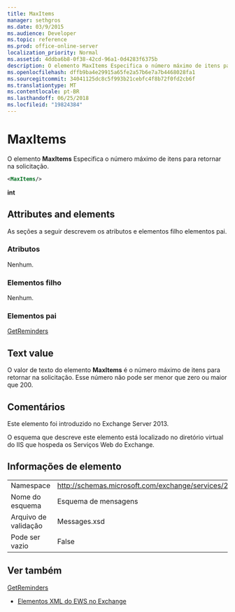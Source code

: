 ```yaml
---
title: MaxItems
manager: sethgros
ms.date: 03/9/2015
ms.audience: Developer
ms.topic: reference
ms.prod: office-online-server
localization_priority: Normal
ms.assetid: 4ddba6b8-0f38-42cd-96a1-0d4283f6375b
description: O elemento MaxItems Especifica o número máximo de itens para retornar na solicitação.
ms.openlocfilehash: dffb9ba4e29915a65fe2a57b6e7a7b4468028fa1
ms.sourcegitcommit: 34041125dc8c5f993b21cebfc4f8b72f0fd2cb6f
ms.translationtype: MT
ms.contentlocale: pt-BR
ms.lasthandoff: 06/25/2018
ms.locfileid: "19824384"
---
```

# <a name="maxitems"></a>MaxItems

O elemento **MaxItems** Especifica o número máximo de itens para retornar na solicitação. 
  
```XML
<MaxItems/>
```

 **int**
## <a name="attributes-and-elements"></a>Attributes and elements

As seções a seguir descrevem os atributos e elementos filho elementos pai.
  
### <a name="attributes"></a>Atributos

Nenhum.
  
### <a name="child-elements"></a>Elementos filho

Nenhum.
  
### <a name="parent-elements"></a>Elementos pai

[GetReminders](getreminders.md)
  
## <a name="text-value"></a>Text value

O valor de texto do elemento **MaxItems** é o número máximo de itens para retornar na solicitação. Esse número não pode ser menor que zero ou maior que 200. 
  
## <a name="remarks"></a>Comentários

Este elemento foi introduzido no Exchange Server 2013.
  
O esquema que descreve este elemento está localizado no diretório virtual do IIS que hospeda os Serviços Web do Exchange.
  
## <a name="element-information"></a>Informações de elemento

|||
|:-----|:-----|
|Namespace  <br/> |http://schemas.microsoft.com/exchange/services/2006/messages  <br/> |
|Nome do esquema  <br/> |Esquema de mensagens  <br/> |
|Arquivo de validação  <br/> |Messages.xsd  <br/> |
|Pode ser vazio  <br/> |False  <br/> |
   
## <a name="see-also"></a>Ver também



[GetReminders](getreminders.md)


- [Elementos XML do EWS no Exchange](ews-xml-elements-in-exchange.md)


